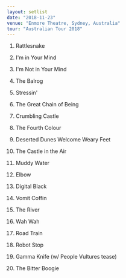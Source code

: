 ```yaml
---
layout: setlist
date: "2018-11-23"
venue: "Enmore Theatre, Sydney, Australia"
tour: "Australian Tour 2018"
---
```



 1. Rattlesnake

 2. I'm in Your Mind

 3. I'm Not in Your Mind

 4. The Balrog

 5. Stressin'

 6. The Great Chain of Being

 7. Crumbling Castle

 8. The Fourth Colour

 9. Deserted Dunes Welcome Weary Feet

10. The Castle in the Air

11. Muddy Water

12. Elbow

13. Digital Black

14. Vomit Coffin

15. The River

16. Wah Wah

17. Road Train

18. Robot Stop

19. Gamma Knife
    (w/ People Vultures tease)

20. The Bitter Boogie


